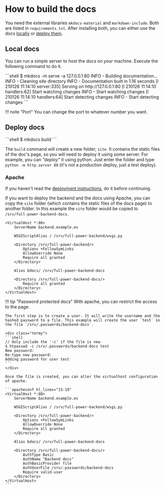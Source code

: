# How to build the docs

You need the external libraries `mkdocs-material` and `markdown-include`. Both are listed in `requirements.txt`. After installing both, you can either use the docs [locally](#local-docs) or [deploy them](#deploy-docs).

## Local docs

You can run a simple server to host the docs on your machine. Execute the following command to do it.

<div class="termy">
```shell
$ mkdocs -m serve -a 127.0.0.1:80
INFO    -  Building documentation...
INFO    -  Cleaning site directory
INFO    -  Documentation built in 1.16 seconds
[I 210126 11:14:10 server:335] Serving on http://127.0.0.1:80
[I 210126 11:14:10 handlers:62] Start watching changes
INFO    -  Start watching changes
[I 210126 11:14:10 handlers:64] Start detecting changes
INFO    -  Start detecting changes
```
</div>

!!! note "Port"
    You can change the port to whatever number you want.

## Deploy docs

<div class="termy">
```shell
$ mkdocs build
```
</div>

The `build` command will create a new folder, `site`. It contains the static files of the doc's page, so you will need to deploy it using some server. For example, you can *"deploy"* it using python. Just enter the folder and type `python -m http.server 80` (it's not a production deploy, just a test deploy).

### Apache

If you haven't read the [deployment instructions](deploy/generic.md#apache-example), do it before continuing.

If you want to deploy the backend and the docs using Apache, you can copy the `site` folder (which contains the static files of the docs page) to another folder. In this example the `site` folder would be copied to `/srv/full-power-backend-docs`.

```apacheconf hl_lines="12 14-16"
<VirtualHost *:80>
    ServerName backend.example.es

    WSGIScriptAlias / /srv/full-power-backend/wsgi.py

    <Directory /srv/full-power-backend/>
        Options +FollowSymLinks
        AllowOverride None
        Require all granted
    </Directory>

    Alias bdocs/ /srv/full-power-backend-docs

    <Directory /srv/full-power-backend-docs/>
        Require all granted
    </Directory>
</VirtualHost>
```

!!! tip "Password protected docs"
    With apache, you can restrict the access to the page.

    The first step is to create a user. It will write the username and the hashed password to a file. This example will create the user `test` in the file `/srv/.passwords/backend-docs`.

    <div class="termy">
    ```shell
    // Only include the '-c' if the file is new
    $ htpasswd -c /srv/.passwords/backend-docs test
    New password:
    Re-type new password:
    Adding password for user test
    ```
    </div>

    Once the file is created, you can alter the virtualhost configuration of apache.

    ```apacheconf hl_lines="15-19"
    <VirtualHost *:80>
        ServerName backend.example.es

        WSGIScriptAlias / /srv/full-power-backend/wsgi.py

        <Directory /srv/full-power-backend/>
            Options +FollowSymLinks
            AllowOverride None
            Require all granted
        </Directory>

        Alias bdocs/ /srv/full-power-backend-docs

        <Directory /srv/full-power-backend-docs/>
            AuthType Basic
            AuthName "Backend docs"
            AuthBasicProvider file
            AuthUserFile /srv/.passwords/backend-docs
            Require valid-user
        </Directory>
    </VirtualHost>
    ```
